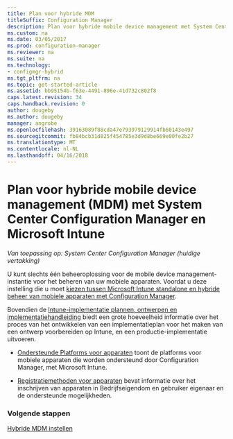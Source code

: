 ```yaml
---
title: Plan voor hybride MDM
titleSuffix: Configuration Manager
description: Plan voor hybride mobile device management met System Center Configuration Manager en Microsoft Intune.
ms.custom: na
ms.date: 03/05/2017
ms.prod: configuration-manager
ms.reviewer: na
ms.suite: na
ms.technology:
- configmgr-hybrid
ms.tgt_pltfrm: na
ms.topic: get-started-article
ms.assetid: bb95154b-f63e-4491-896e-41d732c802f8
caps.latest.revision: 34
caps.handback.revision: 0
author: dougeby
ms.author: dougeby
manager: angrobe
ms.openlocfilehash: 39163089f88cda47e793979129914fb60143e497
ms.sourcegitcommit: fb84bcb31d825f454785e3d9d8be669e00fe2b27
ms.translationtype: MT
ms.contentlocale: nl-NL
ms.lasthandoff: 04/16/2018
---
```

# <a name="plan-for-hybrid-mobile-device-management-mdm-with-system-center-configuration-manager-and-microsoft-intune"></a>Plan voor hybride mobile device management (MDM) met System Center Configuration Manager en Microsoft Intune

*Van toepassing op: System Center Configuration Manager (huidige vertakking)*

U kunt slechts één beheeroplossing voor de mobile device management-instantie voor het beheren van uw mobiele apparaten. Voordat u deze instelling die u moet [kiezen tussen Microsoft Intune standalone en hybride beheer van mobiele apparaten met Configuration Manager](../understand/choose-between-standalone-intune-and-hybrid-mobile-device-management.md).

Bovendien de [Intune-implementatie plannen, ontwerpen en implementatiehandleiding](https://docs.microsoft.com/intune/plan-design/introduction) biedt een grote hoeveelheid informatie over het proces van het ontwikkelen van een implementatieplan voor het maken van een ontwerp voorbereiden op Intune, en een productie-implementatie uitvoeren.

- [Ondersteunde Platforms voor apparaten](supported-device-platforms-for-hybrid.md) toont de platforms voor mobiele apparaten die worden ondersteund door Configuration Manager, met Microsoft Intune.

- [Registratiemethoden voor apparaten](device-enrollment-methods.md) bevat informatie over het inschrijven van apparaten in Bedrijfseigendom en gebruiker eigenaar en de ondersteunde mogelijkheden.


### <a name="next-steps"></a>Volgende stappen
 [Hybride MDM instellen](../deploy-use/setup-hybrid-mdm.md)
